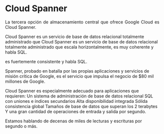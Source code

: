 # Cloud Spanner


<p  align="justify">
La tercera opción de almacenamiento central que ofrece Google Cloud es Cloud Spanner.


Cloud Spanner es un servicio de base de datos relacional totalmente administrado que Cloud Spanner es un servicio de base de datos relacional totalmente administrado que escala horizontalmente, es muy coherente y habla SQL.

es fuertemente consistente y habla SQL.

Spanner, probado en batalla por las propias aplicaciones y servicios de misión crítica de Google, es el servicio que impulsa el negocio de $80 mil millones de Google.

Cloud Spanner es especialmente adecuado para aplicaciones que requieren: Un sistema de administración de base de datos relacional SQL con uniones e índices secundarios Alta disponibilidad integrada Sólida consistencia global Tamaños de base de datos que superan los 2 terabytes Y una gran cantidad de operaciones de entrada y salida por segundo.

Estamos hablando de decenas de miles de lecturas y escrituras por segundo o más.
</p>